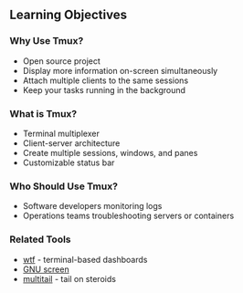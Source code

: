 ## Learning Objectives

### Why Use Tmux?

* Open source project 
* Display more information on-screen simultaneously
* Attach multiple clients to the same sessions
* Keep your tasks running in the background

### What is Tmux?

* Terminal multiplexer
* Client-server architecture
* Create multiple sessions, windows, and panes
* Customizable status bar

### Who Should Use Tmux?

* Software developers monitoring logs
* Operations teams troubleshooting servers or containers

### Related Tools

* [wtf](https://github.com/wtfutil/wtf/) - terminal-based dashboards
* [GNU screen](https://www.gnu.org/software/screen/)
* [multitail](https://github.com/flok99/multitail) - tail on steroids
